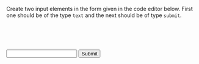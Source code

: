Create two input elements in the form given in the code editor below. First one should be of the type `text` and the next should be of type `submit`.

<codeblock language="html" type="exercise" testMode="fixedInput">
<code>
<form>

</form>
</code>

<solution>
<form>
  <input type="text">
  <input type="submit">
</form>
</solution>
</codeblock>